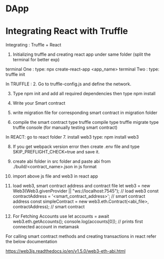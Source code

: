 # DApp

# Integrating React with Truffle

Integrating : Truffle + React

1. Initializing truffle and creating react app under same folder (split the terminal for better exp)

terminal One : type: npx create-react-app <app_name>
terminal Two : type: truffle init

In TRUFFLE :
2. Go to truffle-config.js and define the network.

3. Type npm init and add all required dependencies then type npm install

4. Write your Smart contract

5. write migration file for corresponding smart contract in migration folder

6. compile the smart contract
   type truffle compile
   type truffle migrate
   type truffle console (for manually testing smart contract)

In REACT: go to react folder
7. install web3 type: npm install web3

8. If you get webpack version error then create .env file and type SKIP_PREFLIGHT_CHECK=true and save it.

9. create abi folder in src folder and paste abi from ./build/<contract_name>.json in js format

10. import above js file and web3 in react app 

11. load web3, smart contract address and contract file 
    let web3 = new Web3(Web3.givenProvider || "ws://localhost:7545"); // load web3
    const contractAddress = '<smart_contract_address>'; // smart contract address
    const simpleContract = new web3.eth.Contract(<abi_file>, contractAddress); // smart contract

12. For Fetching Accounts use
    let accounts = await web3.eth.getAccounts();
    console.log(accounts[0]); // prints first connected account in metamask 


For calling smart contract methods and creating transactions in react refer the below documentation

https://web3js.readthedocs.io/en/v1.5.0/web3-eth-abi.html

